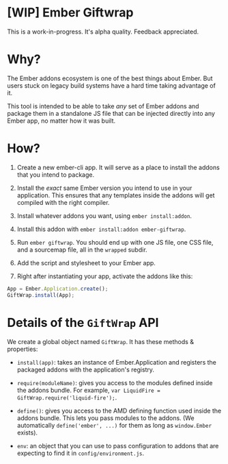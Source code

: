 # [WIP] Ember Giftwrap

This is a work-in-progress. It's alpha quality. Feedback appreciated.

# Why?

The Ember addons ecosystem is one of the best things about Ember. But
users stuck on legacy build systems have a hard time taking advantage
of it.

This tool is intended to be able to take *any* set of Ember addons and
package them in a standalone JS file that can be injected directly
into any Ember app, no matter how it was built.

# How?

1. Create a new ember-cli app. It will serve as a place to install the
   addons that you intend to package.

2. Install the *exact* same Ember version you intend to use in your
   application. This ensures that any templates inside the addons will
   get compiled with the right compiler.

3. Install whatever addons you want, using `ember install:addon`.

4. Install this addon with `ember install:addon ember-giftwrap`.

5. Run `ember giftwrap`. You should end up with one JS file, one CSS
   file, and a sourcemap file, all in the `wrapped` subdir.

6. Add the script and stylesheet to your Ember app.

7. Right after instantiating your app, activate the addons like this:

```js
App = Ember.Application.create();
GiftWrap.install(App);
```

# Details of the `GiftWrap` API

We create a global object named `GiftWrap`. It has these methods & properties:

 - `install(app)`: takes an instance of Ember.Application and
   registers the packaged addons with the application's registry.

 - `require(moduleName)`: gives you access to the modules defined
   inside the addons bundle. For example, `var LiquidFire = GiftWrap.require('liquid-fire');`.

 - `define()`: gives you access to the AMD defining function used
   inside the addons bundle. This lets you pass modules to the
   addons. (We automatically `define('ember', ...)` for them as long
   as `window.Ember` exists).

 - `env`: an object that you can use to pass configuration to addons
   that are expecting to find it in `config/environment.js`.
